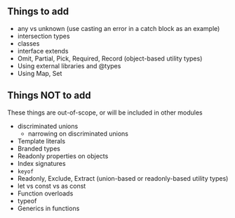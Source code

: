 ## Things to add

- any vs unknown (use casting an error in a catch block as an example)
- intersection types
- classes
- interface extends
- Omit, Partial, Pick, Required, Record (object-based utility types)
- Using external libraries and @types
- Using Map, Set

## Things NOT to add

These things are out-of-scope, or will be included in other modules

- discriminated unions
  - narrowing on discriminated unions
- Template literals
- Branded types
- Readonly properties on objects
- Index signatures
- `keyof`
- Readonly, Exclude, Extract (union-based or readonly-based utility types)
- let vs const vs as const
- Function overloads
- typeof
- Generics in functions
